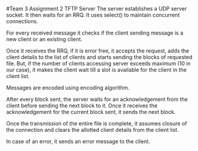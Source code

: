 #Team 3 Assignment 2 TFTP Server
The server establishes a UDP server socket. It then waits for an RRQ. It uses select() to maintain concurrent connections.

For every received message it checks if the client sending message is a new client or an existing client.

Once it receives the RRQ, if it is error free, it accepts the request, adds the client details to the list of clients and starts sending the blocks of requested file. But, if the number of clients accessing server exceeds maximum (10 in our case), it makes the client wait till a slot is available for the client in the client list.

Messages are encoded using encoding algorithm.

After every block sent, the server waits for an acknowledgement from the client before sending the next block to it. Once it receives the acknowledgement for the current block sent, it sends the next block.

Once the transmission of the entire file is complete, it assumes closure of the connection and clears the allotted client details from the client list.

In case of an error, it sends an error message to the client.
